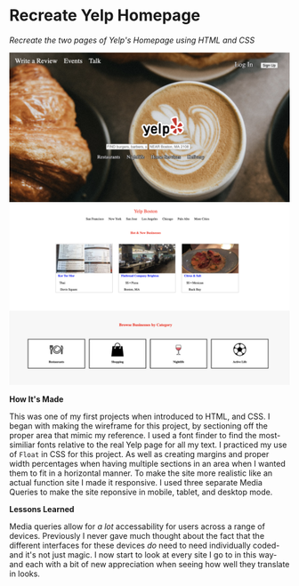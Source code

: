 # Recreate Yelp Homepage

<i>Recreate the two pages of Yelp's Homepage using HTML and CSS</i>

![alt text](YelpSS.png)
![alt text](YelpSS2.png)

<strong>How It's Made</strong>

This was one of my first projects when introduced to HTML, and CSS.
I began with making the wireframe for this project, by sectioning off the proper area that mimic my reference.
I used a font finder to find the most-similiar fonts relative to the real Yelp page for all my text.
I practiced my use of ```Float``` in CSS for this project. 
As well as creating margins and proper width percentages when having multiple sections 
in an area when I wanted them to fit in a horizontal manner.
To make the site more realistic like an actual function site I made it responsive.
I used three separate Media Queries to make the site reponsive in mobile, tablet, and desktop mode.

<strong>Lessons Learned</strong>

Media queries allow for <i>a lot</i> accessability for users across a range of devices.
Previously I never gave much thought about the fact that the different interfaces for these devices
<i>do</i> need to need individually coded- and it's not just magic. 
I now start to look at every site I go to in this way- 
and each with a bit of new appreciation when seeing how well they translate in looks.
